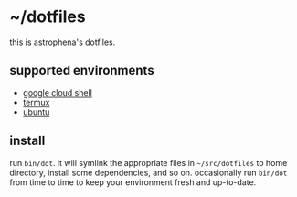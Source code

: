 # ~/dotfiles

this is astrophena's dotfiles.

## supported environments

* [google cloud shell](https://cloud.google.com/shell)
* [termux](https://termux.com)
* [ubuntu](https://ubuntu.com)

## install

run `bin/dot`. it will symlink the appropriate files in `~/src/dotfiles` to home directory,
install some dependencies, and so on.  occasionally run `bin/dot` from time to
time to keep your environment fresh and up-to-date.
